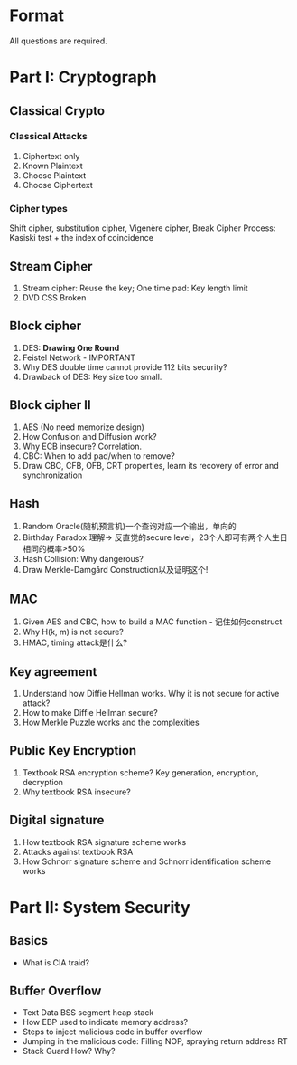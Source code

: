 # Format
All questions are required. 
# Part I: Cryptograph
## Classical Crypto
### Classical Attacks
1. Ciphertext only
2. Known Plaintext
3. Choose Plaintext
4. Choose Ciphertext
### Cipher types
Shift cipher, substitution cipher, Vigenère cipher, 
Break Cipher Process: Kasiski test + the index of coincidence
## Stream Cipher
1. Stream cipher: Reuse the key; One time pad: Key length limit
2. DVD CSS Broken
## Block cipher
1. DES: **Drawing One Round**
2. Feistel Network - IMPORTANT
3. Why DES double time cannot provide 112 bits security? 
4. Drawback of DES: Key size too small. 
## Block cipher II
1. AES (No need memorize design)
2. How Confusion and Diffusion work? 
3. Why ECB insecure? Correlation. 
4. CBC: When to add pad/when to remove? 
5. Draw CBC, CFB, OFB, CRT properties, learn its recovery of error and synchronization
## Hash
1. Random Oracle(随机预言机)一个查询对应一个输出，单向的
2. Birthday Paradox 理解-> 反直觉的secure level，23个人即可有两个人生日相同的概率>50%
3. Hash Collision: Why dangerous? 
4. Draw Merkle-Damgård Construction以及证明这个! 
## MAC
1. Given AES and CBC, how to build a MAC function - 记住如何construct
2. Why H(k, m) is not secure? 
3. HMAC, timing attack是什么? 
## Key agreement
1. Understand how Diffie Hellman works. Why it is not secure for active attack? 
2. How to make Diffie Hellman secure? 
3. How Merkle Puzzle works and the complexities 
## Public Key Encryption
1. Textbook RSA encryption scheme? Key generation, encryption, decryption
2. Why textbook RSA insecure? 
## Digital signature
1. How textbook RSA signature scheme works
2. Attacks against textbook RSA
3. How Schnorr signature  scheme and Schnorr identification scheme works
# Part II: System Security
## Basics
- What is CIA traid? 
## Buffer Overflow
- Text Data BSS segment heap stack
- How EBP used to indicate memory address? 
- Steps to inject malicious code in buffer overflow
- Jumping in the malicious code: Filling NOP, spraying return address RT
- Stack Guard How? Why? 


